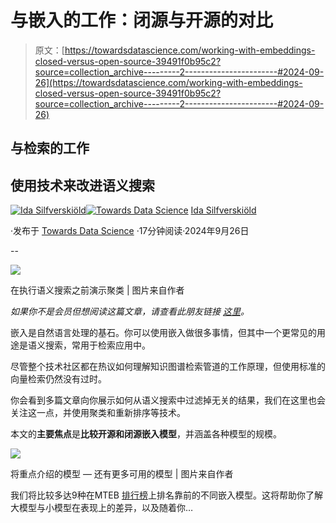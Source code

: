 # 与嵌入的工作：闭源与开源的对比

> 原文：[https://towardsdatascience.com/working-with-embeddings-closed-versus-open-source-39491f0b95c2?source=collection_archive---------2-----------------------#2024-09-26](https://towardsdatascience.com/working-with-embeddings-closed-versus-open-source-39491f0b95c2?source=collection_archive---------2-----------------------#2024-09-26)

## 与检索的工作

## 使用技术来改进语义搜索

[](https://medium.com/@ilsilfverskiold?source=post_page---byline--39491f0b95c2--------------------------------)[![Ida Silfverskiöld](../Images/a2c0850bc0198688f70a5eca858cf8b5.png)](https://medium.com/@ilsilfverskiold?source=post_page---byline--39491f0b95c2--------------------------------)[](https://towardsdatascience.com/?source=post_page---byline--39491f0b95c2--------------------------------)[![Towards Data Science](../Images/a6ff2676ffcc0c7aad8aaf1d79379785.png)](https://towardsdatascience.com/?source=post_page---byline--39491f0b95c2--------------------------------) [Ida Silfverskiöld](https://medium.com/@ilsilfverskiold?source=post_page---byline--39491f0b95c2--------------------------------)

·发布于 [Towards Data Science](https://towardsdatascience.com/?source=post_page---byline--39491f0b95c2--------------------------------) ·17分钟阅读·2024年9月26日

--

![](../Images/76c7951dfee2d30bd5ccd3aaffd28bdd.png)

在执行语义搜索之前演示聚类 | 图片来自作者

*如果你不是会员但想阅读这篇文章，请查看此朋友链接* [*这里*](https://medium.com/@ilsilfverskiold/39491f0b95c2?sk=d94cfe5675e1c8810edb5ecfaa86ebc0)*。*

嵌入是自然语言处理的基石。你可以使用嵌入做很多事情，但其中一个更常见的用途是语义搜索，常用于检索应用中。

尽管整个技术社区都在热议如何理解知识图谱检索管道的工作原理，但使用标准的向量检索仍然没有过时。

你会看到多篇文章向你展示如何从语义搜索中过滤掉无关的结果，我们在这里也会关注这一点，并使用聚类和重新排序等技术。

本文的**主要焦点**是**比较开源和闭源嵌入模型**，并涵盖各种模型的规模。

![](../Images/469ae33f7f8e4ab4ab3c257ea019e5ca.png)

将重点介绍的模型 — 还有更多可用的模型 | 图片来自作者

我们将比较多达9种在MTEB [排行榜](https://huggingface.co/spaces/mteb/leaderboard)上排名靠前的不同嵌入模型。这将帮助你了解大模型与小模型在表现上的差异，以及随着你…
